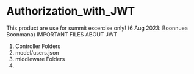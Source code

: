 # Authorization_with_JWT
This  product are use for summit excercise only! (6 Aug 2023: Boonnuea Boonmana)
IMPORTANT FILES ABOUT JWT
1. Controller Folders
2. model/users.json
3. middleware Folders
4. 
